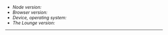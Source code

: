 <!-- Have a question? Join #thelounge on freenode -->

* *Node version:* 
* *Browser version:* 
* *Device, operating system:* 
* *The Lounge version:* 

---

